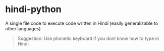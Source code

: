 # hindi-python

A single file code to execute code written in Hindi (easily generalizable to other languages)

>Suggestion: Use phonetic keyboard if you dont know how to type in Hindi. 
